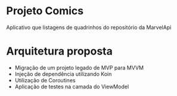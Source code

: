 # Projeto Comics

Aplicativo que listagens de quadrinhos do repositório da MarvelApi

# Arquitetura proposta
- Migração de um projeto legado de MVP para MVVM
- Injeção de dependência utilizando Koin
- Utilização de Coroutines
- Aplicação de testes na camada do ViewModel
